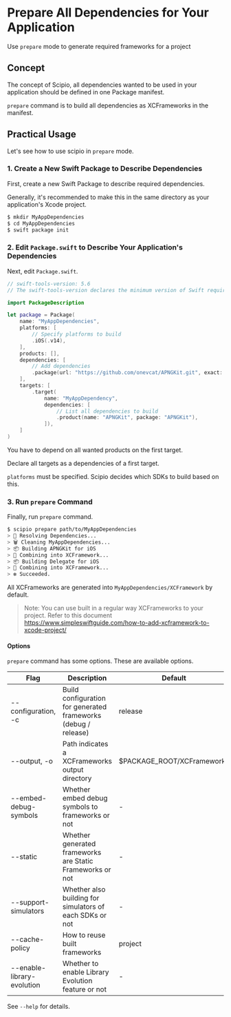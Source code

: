 # Prepare All Dependencies for Your Application

Use `prepare` mode to generate required frameworks for a project

## Concept

The concept of Scipio, all dependencies wanted to be used in your application should be defined in one Package manifest.

`prepare` command is to build all dependencies as XCFrameworks in the manifest.

## Practical Usage

Let's see how to use scipio in `prepare` mode.

### 1. Create a New Swift Package to Describe Dependencies

First, create a new Swift Package to describe required dependencies.

Generally, it's recommended to make this in the same directory as your application's Xcode project.

```bash
$ mkdir MyAppDependencies
$ cd MyAppDependencies
$ swift package init
```

### 2. Edit `Package.swift` to Describe Your Application's Dependencies

Next, edit `Package.swift`.

```swift
// swift-tools-version: 5.6
// The swift-tools-version declares the minimum version of Swift required to build this package.

import PackageDescription

let package = Package(
    name: "MyAppDependencies",
    platforms: [
        // Specify platforms to build
        .iOS(.v14),
    ],
    products: [],
    dependencies: [
        // Add dependencies
        .package(url: "https://github.com/onevcat/APNGKit.git", exact: "2.2.1"),
    ],
    targets: [
        .target(
            name: "MyAppDependency",
            dependencies: [
                // List all dependencies to build
                .product(name: "APNGKit", package: "APNGKit"),
            ]),
    ]
)

```

You have to depend on all wanted products on the first target.

Declare all targets as a dependencies of a first target.

`platforms` must be specified. Scipio decides which SDKs to build based on this.

### 3. Run `prepare` Command

Finally, run `prepare` command.

```bash
$ scipio prepare path/to/MyAppDependencies
> 🔁 Resolving Dependencies...
> 🗑️ Cleaning MyAppDependencies...
> 📦 Building APNGKit for iOS
> 🚀 Combining into XCFramework...
> 📦 Building Delegate for iOS
> 🚀 Combining into XCFramework...
> ❇️ Succeeded.
```

All XCFrameworks are generated into `MyAppDependencies/XCFramework` by default.

> Note: You can use built in a regular way XCFrameworks to your project. Refer to this document <https://www.simpleswiftguide.com/how-to-add-xcframework-to-xcode-project/>

#### Options

`prepare` command has some options. These are available options.

|Flag|Description|Default|
|---------|------------|-----------|
|-\-configuration, -c|Build configuration for generated frameworks (debug / release)|release|
|-\-output, -o|Path indicates a XCFrameworks output directory|$PACKAGE_ROOT/XCFrameworks|
|-\-embed-debug-symbols|Whether embed debug symbols to frameworks or not|-|
|-\-static|Whether generated frameworks are Static Frameworks or not|-|
|-\-support-simulators|Whether also building for simulators of each SDKs or not|-|
|-\-cache-policy|How to reuse built frameworks|project|
|-\-enable-library-evolution|Whether to enable Library Evolution feature or not|-|


See `--help` for details.

